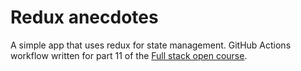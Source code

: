 # Redux anecdotes
A simple app that uses redux for state management. GitHub Actions workflow written for part 11 of the [Full stack open course](https://fullstackopen.com/en/).